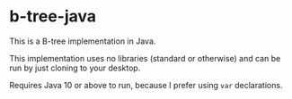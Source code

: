 # b-tree-java

This is a B-tree implementation in Java.

This implementation uses no libraries (standard or otherwise) and
can be run by just cloning to your desktop.

Requires Java 10 or above to run, because I prefer using `var` declarations.

